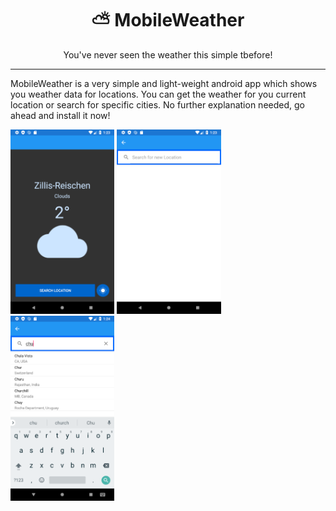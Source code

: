 <div align="center">
  <h1>⛅ MobileWeather</h1>
  You've never seen the weather this simple tbefore!
</div>

---

MobileWeather is a very simple and light-weight android app which shows you weather data for locations. You can get the weather for you current location or search for specific cities. No further explanation needed, go ahead and install it now!

<div display="inline-block">
  <img src="deployment/main.png" width="33%" />
  <img src="deployment/search.png" width="33%" />
  <img src="deployment/autocomplete.png" width="33%" />
</div>

